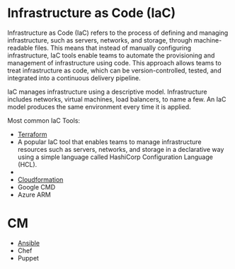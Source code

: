 # Infrastructure as Code (IaC)
Infrastructure as Code (IaC) refers to the process of defining and managing infrastructure, such as servers, networks, and storage, through machine-readable files. This means that instead of manually configuring infrastructure, IaC tools enable teams to automate the provisioning and management of infrastructure using code. This approach allows teams to treat infrastructure as code, which can be version-controlled, tested, and integrated into a continuous delivery pipeline.

IaC manages infrastructure using a descriptive model. Infrastructure includes networks, virtual machines, load balancers, to name a few. An IaC model produces the same environment every time it is applied.

Most common IaC Tools:

- [Terraform](https://github.com/aa-cloudengineer/IaC/tree/main/Terraform)
-   A popular IaC tool that enables teams to manage infrastructure resources such as servers, networks, and storage in a declarative way using a simple language called HashiCorp Configuration Language (HCL).
-   
- [Cloudformation](https://github.com/aa-cloudengineer/IaC/tree/main/Cloudformation)
- Google CMD
- Azure ARM

# CM
- [Ansible](https://github.com/aa-cloudengineer/IaC/tree/main/Ansible)
-  Chef
-  Puppet
